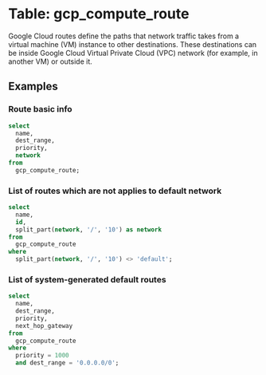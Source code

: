 # Table:  gcp_compute_route

Google Cloud routes define the paths that network traffic takes from a virtual machine (VM) instance to other destinations. These destinations can be inside Google Cloud Virtual Private Cloud (VPC) network (for example, in another VM) or outside it.

## Examples

### Route basic info

```sql
select
  name,
  dest_range,
  priority,
  network
from
  gcp_compute_route;
```


### List of routes which are not applies to default network

```sql
select
  name,
  id,
  split_part(network, '/', '10') as network
from
  gcp_compute_route
where
  split_part(network, '/', '10') <> 'default';
```


### List of system-generated default routes

```sql
select
  name,
  dest_range,
  priority,
  next_hop_gateway
from
  gcp_compute_route
where
  priority = 1000
  and dest_range = '0.0.0.0/0';
```
